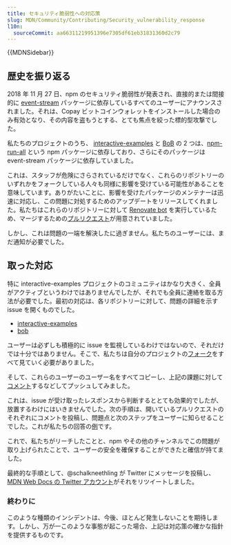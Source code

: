 ```yaml
---
title: セキュリティ脆弱性への対応策
slug: MDN/Community/Contributing/Security_vulnerability_response
l10n:
  sourceCommit: aa66311219951396e7305df61eb31831360d2c79
---
```


{{MDNSidebar}}

## 歴史を振り返る

2018 年 11 月 27 日、npm のセキュリティ脆弱性が発表され、直接的または間接的に [event-stream](https://snyk.io/blog/malicious-code-found-in-npm-package-event-stream) パッケージに依存しているすべてのユーザーにアナウンスされました。それは、Copay ビットコインウォレットをインストールした場合のみ有効となり、その内容を盗もうとする、とても焦点を絞った標的型攻撃でした。

私たちのプロジェクトのうち、 [interactive-examples](https://github.com/mdn/interactive-examples/) と [BoB](https://github.com/mdn/bob/) の 2 つは、[npm-run-all](https://www.npmjs.com/package/npm-run-all) という npm パッケージに依存しており、さらにそのパッケージは event-stream パッケージに依存していました。

これは、スタッフが危険にさらされているだけでなく、これらのリポジトリーのいずれかをフォークしている人々も同様に影響を受けている可能性があることを意味しています。ありがたいことに、影響を受けたパッケージのメンテナーは迅速に対応し、この問題に対処するためのアップデートをリリースしてくれました。私たちはこれらのリポジトリーに対して [Renovate bot](https://github.com/marketplace/renovate) を実行しているため、マージするための[プルリクエスト](https://github.com/mdn/interactive-examples/pull/1239/)が用意されていました。

しかし、これは問題の一端を解決したに過ぎません。私たちのユーザーには、まだ通知が必要でした。

## 取った対応

特に interactive-examples プロジェクトのコミュニティはかなり大きく、全員がアクティブというわけではありませんでしたが、それでも全員に連絡を取る方法が必要でした。最初の対応は、各リポジトリーに対して、問題の詳細を示す issue を開くものでした。

- [interactive-examples](https://github.com/mdn/interactive-examples/issues/1242)
- [bob](https://github.com/mdn/bob/issues/184)

ユーザーは必ずしも積極的に issue を監視しているわけではないので、それだけでは十分ではありません。そこで、私たちは自分のプロジェクトの[フォーク](https://github.com/mdn/interactive-examples/network/members)をすべて見ていく必要がありました。

そして、これらのユーザーのユーザー名をすべてコピーし、上記の課題に対して[コメント](https://github.com/mdn/interactive-examples/issues/1242#issuecomment-442110598)するなどしてプッシュしてみました。

これは、issue が受け取ったレスポンスから判断するととても効果的でしたが、放置するわけにはいきませんでした。次の手順は、開いているプルリクエストのそれぞれにコメントを投稿し、問題点と次のステップをユーザーに知らせることでした。これが私たちの回答の[例](https://github.com/mdn/interactive-examples/pull/1144)です。

これで、私たちがリーチしたことと、npm やその他のチャンネルでこの問題が取り上げられたことで、ユーザーの安全を確保することができたと確信が持てました。

最終的な手順として、@schalkneethling が Twitter にメッセージを投稿し、[MDN Web Docs の Twitter アカウント](https://twitter.com/schalkneethling/status/1067436637385179136)がそれをリツイートしました。

### 終わりに

このような種類のインシデントは、今後、ほとんど発生しないことを期待します。しかし、万が一このような事態が起こった場合、上記は対応策の確かな指針を提供するものです。
